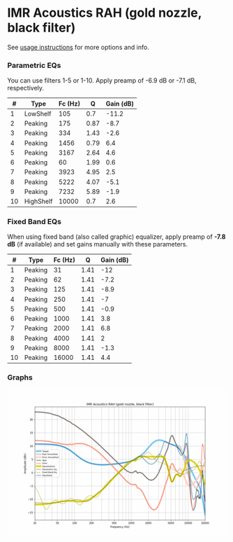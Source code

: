 # IMR Acoustics RAH (gold nozzle, black filter)
See [usage instructions](https://github.com/jaakkopasanen/AutoEq#usage) for more options and info.

### Parametric EQs
You can use filters 1-5 or 1-10. Apply preamp of -6.9 dB or -7.1 dB, respectively.

|   # | Type      |   Fc (Hz) |    Q |   Gain (dB) |
|-----|-----------|-----------|------|-------------|
|   1 | LowShelf  |       105 | 0.7  |       -11.2 |
|   2 | Peaking   |       175 | 0.87 |        -8.7 |
|   3 | Peaking   |       334 | 1.43 |        -2.6 |
|   4 | Peaking   |      1456 | 0.79 |         6.4 |
|   5 | Peaking   |      3167 | 2.64 |         4.6 |
|   6 | Peaking   |        60 | 1.99 |         0.6 |
|   7 | Peaking   |      3923 | 4.95 |         2.5 |
|   8 | Peaking   |      5222 | 4.07 |        -5.1 |
|   9 | Peaking   |      7232 | 5.89 |        -1.9 |
|  10 | HighShelf |     10000 | 0.7  |         2.6 |

### Fixed Band EQs
When using fixed band (also called graphic) equalizer, apply preamp of **-7.8 dB** (if available) and set gains manually with these parameters.

|   # | Type    |   Fc (Hz) |    Q |   Gain (dB) |
|-----|---------|-----------|------|-------------|
|   1 | Peaking |        31 | 1.41 |       -12   |
|   2 | Peaking |        62 | 1.41 |        -7.2 |
|   3 | Peaking |       125 | 1.41 |        -8.9 |
|   4 | Peaking |       250 | 1.41 |        -7   |
|   5 | Peaking |       500 | 1.41 |        -0.9 |
|   6 | Peaking |      1000 | 1.41 |         3.8 |
|   7 | Peaking |      2000 | 1.41 |         6.8 |
|   8 | Peaking |      4000 | 1.41 |         2   |
|   9 | Peaking |      8000 | 1.41 |        -1.3 |
|  10 | Peaking |     16000 | 1.41 |         4.4 |

### Graphs
![](./IMR%20Acoustics%20RAH%20(gold%20nozzle,%20black%20filter).png)
